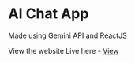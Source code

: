 <h1>AI Chat App</h1>
<p>Made using Gemini API and ReactJS</p>
View the website Live here - <a href = "https://66a7883aad676034ff0fa8c7--mellow-biscuit-350dd6.netlify.app/" > View </a>
